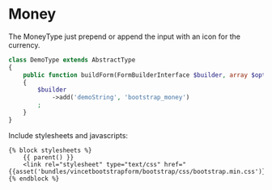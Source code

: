 Money
=====

The MoneyType just prepend or append the input with an icon for the currency.


```php
class DemoType extends AbstractType
{
    public function buildForm(FormBuilderInterface $builder, array $options)
    {
        $builder
            ->add('demoString', 'bootstrap_money')
        ;
    }
}
```

Include stylesheets and javascripts:
```twig
{% block stylesheets %}
    {{ parent() }}
    <link rel="stylesheet" type="text/css" href="{{asset('bundles/vincetbootstrapform/bootstrap/css/bootstrap.min.css')}}">
{% endblock %}
```
